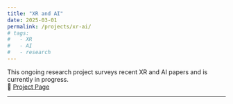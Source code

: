 ```yaml
---
title: "XR and AI"
date: 2025-03-01
permalink: /projects/xr-ai/
# tags:
#   - XR
#   - AI
#   - research
---
```

 
This ongoing research project surveys recent XR and AI papers and is currently in progress.  
🔗 [Project Page](https://github.com/ylhua/ExtendedReality_AI)

------